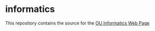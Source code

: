 informatics
===========

This repository contains the source for the [OU Informatics Web Page](http://ouinformatics.github.io/informatics/)
